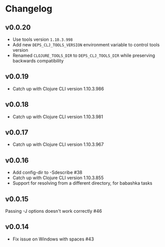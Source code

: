# Changelog

## v0.0.20

- Use tools version `1.10.3.998`
- Add new `DEPS_CLJ_TOOLS_VERSION` environment variable to control tools version
- Renamed `CLOJURE_TOOLS_DIR` to `DEPS_CLJ_TOOLS_DIR` while preserving backwards compatibility

## v0.0.19

- Catch up with Clojure CLI version 1.10.3.986

## v0.0.18

- Catch up with Clojure CLI version 1.10.3.981

## v0.0.17

- Catch up with Clojure CLI version 1.10.3.967

## v0.0.16

- Add config-dir to -Sdescribe #38
- Catch up with Clojure CLI version 1.10.3.855
- Support for resolving from a different directory, for babashka tasks

## v0.0.15

Passing -J options doesn't work correctly #46

## v0.0.14

- Fix issue on Windows with spaces #43
